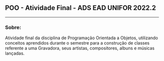 ## POO - Atividade Final - ADS EAD UNIFOR 2022.2

___

### Sobre:
<p>Atividade final da disciplina de Programação Orientada a Objetos, utilizando conceitos aprendidos durante o semestre
para a construção de classes referente a uma Gravadora, seus artistas, compositores, albuns e músicas lançadas.</p>
